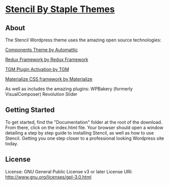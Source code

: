 # [Stencil By Staple Themes](https://https://staplethemes.com)

## About
The Stencil Wordpress theme uses the amazing open source technologies: 

[Components Theme by Automattic](https://themeshaper.com/2016/02/09/introducing-components)

[Redux Framework by Redux Framework](https://reduxframework.com/)

[TGM Plugin Activation by TGM](http://tgmpluginactivation.com/)

[Materialize CSS framework by Materialize](http://materializecss.com/)

As well as includes the amazing plugins:
WPBakery (formerly VisualComposer)
Revolution Slider


## Getting Started
To get started, find the "Documentation" folder at the root of the download. From there, click on the index.html file. Your browser should open a window detailing a step by step guide to installing Stencil, as well as how to use Stencil. Getting you one step closer to a professional looking Wordpress site today.

## License

License: GNU General Public License v3 or later
License URI: http://www.gnu.org/licenses/gpl-3.0.html
